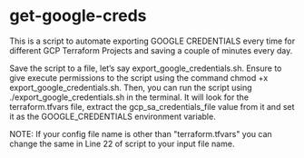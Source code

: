# get-google-creds
This is a script to automate exporting GOOGLE CREDENTIALS every time for different GCP Terraform Projects and saving a couple of minutes every day. 


Save the script to a file, let’s say export_google_credentials.sh. Ensure to give execute permissions to the script using the command chmod +x export_google_credentials.sh. Then, you can run the script using ./export_google_credentials.sh in the terminal. It will look for the terraform.tfvars file, extract the gcp_sa_credentials_file value from it and set it as the GOOGLE_CREDENTIALS environment variable.


NOTE: If your config file name is other than "terraform.tfvars" you can change the same in Line 22 of script to your input file name. 
